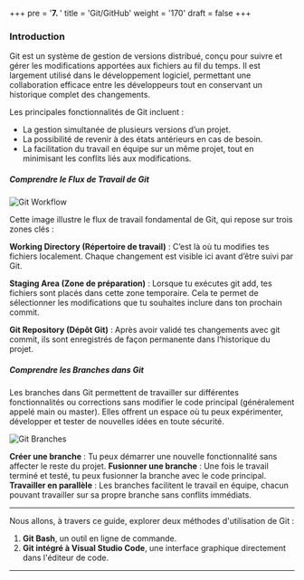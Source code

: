 +++
pre = '<b>7. </b>'
title = 'Git/GitHub'
weight = '170'
draft = false
+++

### Introduction
Git est un système de gestion de versions distribué, conçu pour suivre et gérer les modifications apportées aux fichiers au fil du temps. Il est largement utilisé dans le développement logiciel, permettant une collaboration efficace entre les développeurs tout en conservant un historique complet des changements.

Les principales fonctionnalités de Git incluent :

-  La gestion simultanée de plusieurs versions d’un projet.
- La possibilité de revenir à des états antérieurs en cas de besoin.
- La facilitation du travail en équipe sur un même projet, tout en minimisant les conflits liés aux modifications.


##### Comprendre le Flux de Travail de Git

![Git Workflow](/420-211/images/0-intro/014-gitworkflow.png)

Cette image illustre le flux de travail fondamental de Git, qui repose sur trois zones clés :

**Working Directory (Répertoire de travail)** :
C’est là où tu modifies tes fichiers localement. Chaque changement est visible ici avant d’être suivi par Git.

**Staging Area (Zone de préparation)** :
Lorsque tu exécutes git add, tes fichiers sont placés dans cette zone temporaire. Cela te permet de sélectionner les modifications que tu souhaites inclure dans ton prochain commit.

**Git Repository (Dépôt Git)** :
Après avoir validé tes changements avec git commit, ils sont enregistrés de façon permanente dans l’historique du projet.

 
##### Comprendre les Branches dans Git
Les branches dans Git permettent de travailler sur différentes fonctionnalités ou corrections sans modifier le code principal (généralement appelé main ou master). Elles offrent un espace où tu peux expérimenter, développer et tester de nouvelles idées en toute sécurité.

![Git Branches](/420-211/images/0-intro/015-gitbranches.png)

**Créer une branche** : Tu peux démarrer une nouvelle fonctionnalité sans affecter le reste du projet.
**Fusionner une branche** : Une fois le travail terminé et testé, tu peux fusionner la branche avec le code principal.
**Travailler en parallèle** : Les branches facilitent le travail en équipe, chacun pouvant travailler sur sa propre branche sans conflits immédiats.

--- 

Nous allons, à travers ce guide, explorer deux méthodes d'utilisation de Git :

1. **Git Bash**, un outil en ligne de commande.
2. **Git intégré à Visual Studio Code**, une interface graphique directement dans l'éditeur de code.

---
